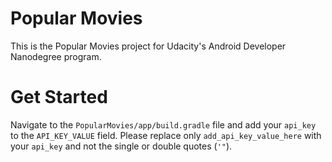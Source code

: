 # Popular Movies

This is the Popular Movies project for Udacity's Android Developer Nanodegree program.


# Get Started

Navigate to the `PopularMovies/app/build.gradle` file and add your `api_key` to the `API_KEY_VALUE` field. Please replace only `add_api_key_value_here` with your `api_key` and not the single or double quotes (`'"`).